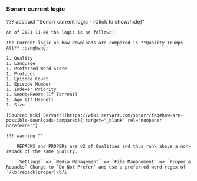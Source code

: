 ### Sonarr current logic

??? abstract "Sonarr current logic - [Click to show/hide]"

    As of 2021-11-06 the logic is as follows:

    The Current logic on how downloads are compared is **Quality Trumps All** :bangbang:

    1. Quality
    1. Language
    1. Preferred Word Score
    1. Protocol
    1. Episode Count
    1. Episode Number
    1. Indexer Priority
    1. Seeds/Peers (If Torrent)
    1. Age (If Usenet)
    1. Size

    [Source: Wiki Servarr](https://wiki.servarr.com/sonarr/faq#how-are-possible-downloads-compared){:target="_blank" rel="noopener noreferrer"}

    !!! warning ""

        REPACKS and PROPERs are v2 of Qualities and thus rank above a non-repack of the same quality.

        `Settings` => `Media Management` => `File Management` => `Proper & Repacks` Change to `Do Not Prefer` and use a preferred word regex of `/\b(repack|proper)\b/i`
